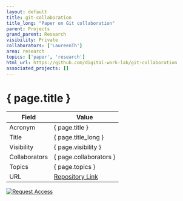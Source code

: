 ```yaml
---
layout: default
title: git-collaboration
title_long: "Paper on Git collaboration"
parent: Projects
grand_parent: Research
visibility: Private
collaborators: ['LaureenTh']
area: research
topics: ['paper', 'research']
html_url: https://github.com/digital-work-lab/git-collaboration
associated_projects: []
---
```


# { page.title }

Field               | Value
------------------- | ----------------------------------
Acronym             | { page.title }
Title               | { page.title_long }
Visibility          | { page.visibility }
Collaborators       | { page.collaborators }
Topics              | { page.topics }
URL                 | [Repository Link](https://github.com/digital-work-lab/git-collaboration)

[![Request Access](https://img.shields.io/badge/Request-Access-blue?style=for-the-badge)](https://github.com/digital-work-lab/git-collaboration/issues/new?assignees=geritwagner&labels=access+request&template=request-repo-access.md&title=%5BAccess+Request%5D+Request+for+access+to+repository)

